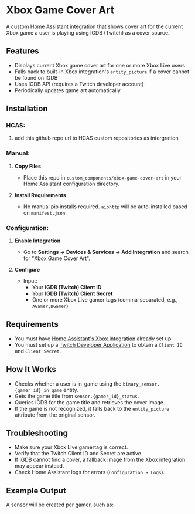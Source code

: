 # Xbox Game Cover Art

A custom Home Assistant integration that shows cover art for the current Xbox game a user is playing using IGDB (Twitch) as a cover source.

## Features

- Displays current Xbox game cover art for one or more Xbox Live users
- Falls back to built-in Xbox integration's `entity_picture` if a cover cannot be found on IGDB
- Uses IGDB API (requires a Twitch developer account)
- Periodically updates game art automatically

## Installation
### HCAS:
 1. add this github repo url to HCAS custom repositories as intergration

### Manual:
1. **Copy Files**
   - Place this repo in `custom_components/xbox-game-cover-art` in your Home Assistant configuration directory.

2. **Install Requirements**
   - No manual pip installs required. `aiohttp` will be auto-installed based on `manifest.json`.
   
### Configuration:
1. **Enable Integration**
   - Go to **Settings → Devices & Services → Add Integration** and search for "Xbox Game Cover Art".

2. **Configure**
   - Input:
     - Your **IGDB (Twitch) Client ID**
     - Your **IGDB (Twitch) Client Secret**
     - One or more Xbox Live gamer tags (comma-separated, e.g., `AGamer,BGamer`)

## Requirements

- You must have [Home Assistant's Xbox Integration](https://www.home-assistant.io/integrations/xbox/) already set up.
- You must set up a [Twitch Developer Application](https://dev.twitch.tv/console/apps) to obtain a `Client ID` and `Client Secret`.

## How It Works

- Checks whether a user is in-game using the `binary_sensor.{gamer_id}_in_game` entity.
- Gets the game title from `sensor.{gamer_id}_status`.
- Queries IGDB for the game title and retrieves the cover image.
- If the game is not recognized, it falls back to the `entity_picture` attribute from the original sensor.

## Troubleshooting

- Make sure your Xbox Live gamertag is correct.
- Verify that the Twitch Client ID and Secret are active.
- If IGDB cannot find a cover, a fallback image from the Xbox integration may appear instead.
- Check Home Assistant logs for errors (`Configuration → Logs`).

## Example Output

A sensor will be created per gamer, such as:

